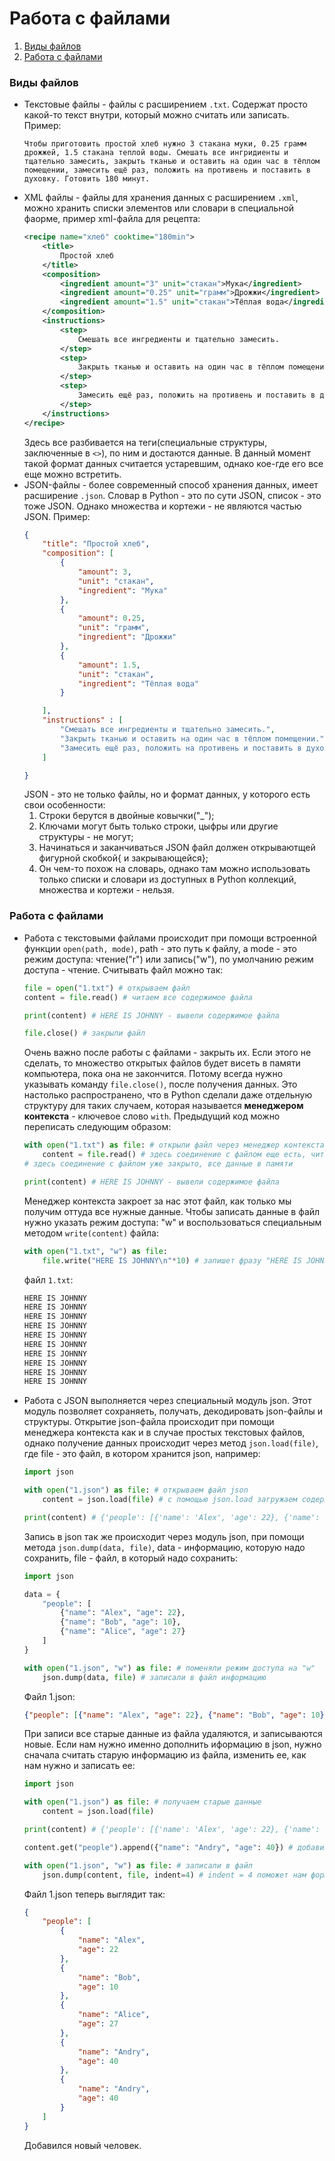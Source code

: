# Работа с файлами
1. [Виды файлов](#files)
2. [Работа с файлами](#work_files)

### <a name='files'> Виды файлов </a>
- Текстовые файлы - файлы с расширением `.txt`. Содержат просто какой-то текст внутри, который можно считать или записать. Пример:
    ```
    Чтобы приготовить простой хлеб нужно 3 стакана муки, 0.25 грамм дрожжей, 1.5 стакана теплой воды. Смешать все ингридиенты и тщательно замесить, закрыть тканью и оставить на один час в тёплом помещении, замесить ещё раз, положить на противень и поставить в духовку. Готовить 180 минут.
    ```
- XML файлы - файлы для хранения данных с расширением `.xml`, можно хранить списки элементов или словари в специальной фаорме, пример xml-файла для рецепта:
    ```xml
    <recipe name="хлеб" cooktime="180min">
        <title>
            Простой хлеб
        </title>
        <composition>
            <ingredient amount="3" unit="стакан">Мука</ingredient>
            <ingredient amount="0.25" unit="грамм">Дрожжи</ingredient>
            <ingredient amount="1.5" unit="стакан">Тёплая вода</ingredient>
        </composition>
        <instructions>
            <step>
                Смешать все ингредиенты и тщательно замесить. 
            </step>
            <step>
                Закрыть тканью и оставить на один час в тёплом помещении. 
            </step>
            <step>
                Замесить ещё раз, положить на противень и поставить в духовку.
            </step>
        </instructions>
    </recipe>

    ```
    Здесь все разбивается на теги(специальные структуры, заключенные в `<>`), по ним и достаются данные. В данный момент такой формат данных считается устаревшим, однако кое-где его все еще можно встретить.
- JSON-файлы - более современный способ хранения данных, имеет расширение `.json`. Словар в Python - это по сути JSON, список - это тоже JSON. Однако множества и кортежи - не являются частью JSON. Пример:
    ```JSON
    {
        "title": "Простой хлеб",
        "composition": [
            {
                "amount": 3,
                "unit": "стакан",
                "ingredient": "Мука"
            },
            {
                "amount": 0.25,
                "unit": "грамм",
                "ingredient": "Дрожжи"
            },
            {
                "amount": 1.5,
                "unit": "стакан",
                "ingredient": "Тёплая вода"
            }

        ],
        "instructions" : [
            "Смешать все ингредиенты и тщательно замесить.",
            "Закрыть тканью и оставить на один час в тёплом помещении.",
            "Замесить ещё раз, положить на противень и поставить в духовку."
        ]

    }
    ```
    JSON - это не только файлы, но и формат данных, у которого есть свои особенности:
    1. Строки берутся в двойные ковычки("_");
    2. Ключами могут быть только строки, цыфры или другие структуры - не могут;
    3. Начинаться и заканчиваться JSON файл должен открываютщей фигурной скобкой{ и закрывающейся};
    4. Он чем-то похож на словарь, однако там можно использовать только списки и словари из доступных в Python коллекций, множества и кортежи - нельзя.


### <a name='work_files'> Работа с файлами </a>
- Работа с текстовыми файлами происходит при помощи встроенной функции `open(path, mode)`, path - это путь к файлу, а mode - это режим доступа: чтение("r") или запись("w"), по умолчанию режим доступа - чтение. Считывать файл можно так:
    ```python
    file = open("1.txt") # открываем файл
    content = file.read() # читаем все содержимое файла

    print(content) # HERE IS JOHNNY - вывели содержимое файла

    file.close() # закрыли файл
    ```
    Очень важно после работы с файлами - закрыть их. Если этого не сделать, то множество открытых файлов будет висеть в памяти компьютера, пока она не закончится. Потому всегда нужно указывать команду `file.close()`, после получения данных. Это настолько распространено, что в Python сделали даже отдельную структуру для таких случаем, которая называется **менеджером контекста** - ключевое слово `with`. Предыдущий код можно переписать следующим образом:
    ```python
    with open("1.txt") as file: # открыли файл через менеджер контекста 
        content = file.read() # здесь соединение с файлом еще есть, читаем оттуда данные
    # здесь соединение с файлом уже закрыто, все данные в памяти    

    print(content) # HERE IS JOHNNY - вывели содержимое файла
    ```
    Менеджер контекста закроет за нас этот файл, как только мы получим оттуда все нужные данные. Чтобы записать данные в файл нужно указать режим доступа: "w" и воспользоваться специальным методом `write(content)` файла:
    ```python
    with open("1.txt", "w") as file: 
        file.write("HERE IS JOHNNY\n"*10) # запишет фразу "HERE IS JOHNNY" в файл 1.txt
    ```
    файл `1.txt`:
    ```txt
    HERE IS JOHNNY
    HERE IS JOHNNY
    HERE IS JOHNNY
    HERE IS JOHNNY
    HERE IS JOHNNY
    HERE IS JOHNNY
    HERE IS JOHNNY
    HERE IS JOHNNY
    HERE IS JOHNNY
    HERE IS JOHNNY

    ```
- Работа с JSON выполняется через специальный модуль json. Этот модуль позволяет сохраняеть, получать, декодировать json-файлы и структуры. Открытие json-файла происходит при помощи менеджера контекста как и в случае простых текстовых файлов, однако получение данных происходит через метод `json.load(file)`, где file - это файл, в котором хранится json, например:
    ```python
    import json

    with open("1.json") as file: # открываем файл json
        content = json.load(file) # с помощью json.load загружаем содержимое файла

    print(content) # {'people': [{'name': 'Alex', 'age': 22}, {'name': 'Bob', 'age': 10}, {'name': 'Alice', 'age': 27}]} - вывели информацию из файла
    ```
    Запись в json так же происходит через модуль json, при помощи метода `json.dump(data, file)`, data - информацию, которую надо сохранить, file - файл, в который надо сохранить:
    ```python
    import json

    data = {
        "people": [
            {"name": "Alex", "age": 22},
            {"name": "Bob", "age": 10},
            {"name": "Alice", "age": 27}
        ]
    }

    with open("1.json", "w") as file: # поменяли режим доступа на "w"
        json.dump(data, file) # записали в файл информацию
    ```
    Файл 1.json:
    ```json
    {"people": [{"name": "Alex", "age": 22}, {"name": "Bob", "age": 10}, {"name": "Alice", "age": 27}]}
    ```
    При записи все старые данные из файла удаляются, и записываются новые. Если нам нужно именно дополнить иформацию в json, нужно сначала считать старую информацию из файла, изменить ее, как нам нужно и записать ее:
    ```python
    import json

    with open("1.json") as file: # получаем старые данные
        content = json.load(file)

    print(content) # {'people': [{'name': 'Alex', 'age': 22}, {'name': 'Bob', 'age': 10}, {'name': 'Alice', 'age': 27}]} - вывели информацию из файла

    content.get("people").append({"name": "Andry", "age": 40}) # добавили новую информацию к существующей

    with open("1.json", "w") as file: # записали в файл
        json.dump(content, file, indent=4) # indent = 4 поможет нам форматировать файл, чтобы его было проще читать. Он установит отступы равные 4 пробела
    ```
    Файл 1.json теперь выглядит так:
    ```json
    {
        "people": [
            {
                "name": "Alex",
                "age": 22
            },
            {
                "name": "Bob",
                "age": 10
            },
            {
                "name": "Alice",
                "age": 27
            },
            {
                "name": "Andry",
                "age": 40
            },
            {
                "name": "Andry",
                "age": 40
            }
        ]
    }
    ```
    Добавился новый человек.
